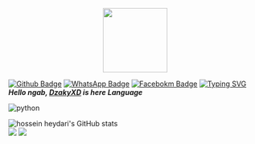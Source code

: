 <p align="center">
  <a href="https://github.com/dzsrg"><img src="https://avatars3.githubusercontent.com/u/28254882?s=400&u=25765902db0b709938966cf4127ac11af5eafb5d&v=4" height="128" width="128" /></a>
</p>

[![Github Badge](https://img.shields.io/badge/-dzsrg-white?style=flat&logo=Github&logoColor=black&link=https://github.com/dzsrg/)](https://github.com/dzsrg)  [![WhatsApp Badge](https://img.shields.io/badge/-Press-white?style=flat&logo=WhatsApp&logoColor=green&link=https://wa.me/62882016196872/)](https://wa.me/-62882016196872-green/) 
[![Facebokm Badge](https://img.shields.io/badge/-DZAKYXD-white?style=flat&logo=Facebook&.logoColor=green&link=https://www.facebook.com/dzsrg.notfound/)](https://www.facebook.com/dzsrg.notfound)
[![Typing SVG](https://readme-typing-svg.herokuapp.com?font=Koulen&size=25&duration=8000&color=light&center=true&vCenter=true&multiline=true&width=600&lines=Selamat+Datang+Digithub+dzsrg+Don't+Forget+To+Follow+Anj)](https://git.io/typing-svg)
***Hello ngab, [DzakyXD]() is here***
***Language***

![python](https://img.shields.io/badge/-python-black?style=for-the-badge&logo=python&logoColor=white&labelColor=8E2DE2)

   <img src="https://github-readme-stats.vercel.app/api?username=dzsrg&show_icons=true&include_all_commits=true&theme=monokai" alt="hossein heydari's GitHub stats" /><br />
        <img src="https://github-readme-streak-stats.herokuapp.com/?user=dzsrg&theme=monokai"/>
        <img src="https://github-readme-stats.vercel.app/api/top-langs/?username=WhyuXD&layout=compact&theme=monokai&langs_count=15"/><br />
<!--
**WhyuXD/WhyuXD** is a ✨ _special_ ✨ repository because its `README.md` (this file) appears on your GitHub profile.

Here are some ideas to get you started:

- 🔭 I’m currently working on ...
- 🌱 I’m currently learning ...
- 👯 I’m looking to collaborate on ...
- 🤔 I’m looking for help with ...
- 💬 Ask me about ...
- 📫 How to reach me: ...
- 😄 Pronouns: ...
- ⚡ Fun fact: ...
-->
